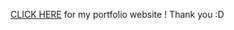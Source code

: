 <a href="http://example.com/" target="_blank">CLICK HERE</a> for my portfolio website !
Thank you :D